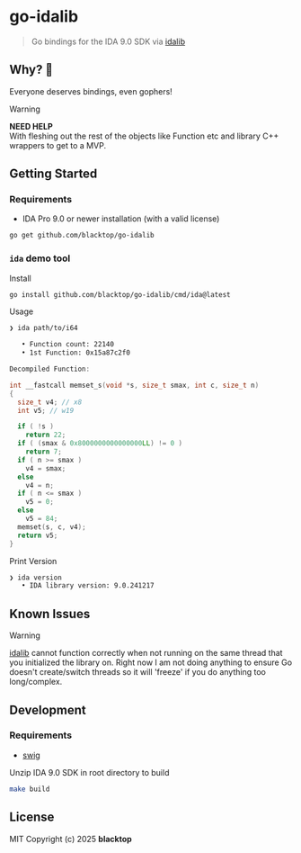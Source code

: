 # go-idalib

> Go bindings for the IDA 9.0 SDK via [idalib](https://docs.hex-rays.com/user-guide/idalib)

## Why? 🤔

Everyone deserves bindings, even gophers!

> [!WARNING]
> **NEED HELP**  
> With fleshing out the rest of the objects like Function etc and library C++ wrappers to get to a MVP.


## Getting Started

### Requirements

- IDA Pro 9.0 or newer installation (with a valid license)

```bash
go get github.com/blacktop/go-idalib
```

### `ida` demo tool

Install

```bash
go install github.com/blacktop/go-idalib/cmd/ida@latest
```

Usage

```bash
❯ ida path/to/i64
```
```bash
   • Function count: 22140
   • 1st Function: 0x15a87c2f0
```
```cpp
Decompiled Function:

int __fastcall memset_s(void *s, size_t smax, int c, size_t n)
{
  size_t v4; // x8
  int v5; // w19

  if ( !s )
    return 22;
  if ( (smax & 0x8000000000000000LL) != 0 )
    return 7;
  if ( n >= smax )
    v4 = smax;
  else
    v4 = n;
  if ( n <= smax )
    v5 = 0;
  else
    v5 = 84;
  memset(s, c, v4);
  return v5;
}
```

Print Version

```bash
❯ ida version
   • IDA library version: 9.0.241217
```

## Known Issues

> [!WARNING]
> [idalib](https://docs.hex-rays.com/user-guide/idalib) cannot function correctly when not running on the same thread that you initialized the library on.  Right now I am not doing anything to ensure Go doesn't create/switch threads so it will 'freeze' if you do anything too long/complex.

## Development

### Requirements

- [swig](https://www.swig.org)

Unzip IDA 9.0 SDK in root directory to build

```bash
make build
```

## License

MIT Copyright (c) 2025 **blacktop**